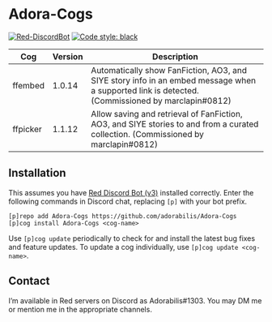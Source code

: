 # Adora-Cogs

[![Red-DiscordBot](https://img.shields.io/badge/Red--DiscordBot-V3-red.svg)](https://github.com/Cog-Creators/Red-DiscordBot) [![Code style: black](https://img.shields.io/badge/code%20style-black-000000.svg)](https://github.com/psf/black)

| Cog | Version | Description |
| --- | --- | --- |
| ffembed | 1.0.14 | Automatically show FanFiction, AO3, and SIYE story info in an embed message when a supported link is detected. (Commissioned by marclapin#0812) |
| ffpicker | 1.1.12 | Allow saving and retrieval of FanFiction, AO3, and SIYE stories to and from a curated collection. (Commissioned by marclapin#0812) |

## Installation

This assumes you have [Red Discord Bot (v3)](https://github.com/Cog-Creators/Red-DiscordBot/tree/V3/develop) installed correctly. Enter the following commands in Discord chat, replacing `[p]` with your bot prefix.

```
[p]repo add Adora-Cogs https://github.com/adorabilis/Adora-Cogs
[p]cog install Adora-Cogs <cog-name>
```

Use `[p]cog update` periodically to check for and install the latest bug fixes and feature updates. To update a cog individually, use `[p]cog update <cog-name>`.

## Contact

I’m available in Red servers on Discord as Adorabilis#1303. You may DM me or mention me in the appropriate channels.
